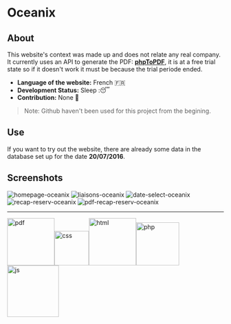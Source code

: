 # Oceanix

## About
This website's context was made up and does not relate any real company. 
It currently uses an API to generate the PDF: **[phpToPDF](http://phptopdf.com/)**, it is at a free trial state so if it doesn't work it must be because the trial periode ended. 
* **Language of the website:** French :fr:
* **Development Status:** Sleep ::sleeping:  
* **Contribution:** None :red_circle: 
 > Note: Github haven't been used for this project from the begining. 
 
## Use
If you want to try out the website, there are already some data in the database set up for the date **20/07/2016**. 

## Screenshots
<img src="https://image.ibb.co/iq1Lhb/homepage_oceanix.png" alt="homepage-oceanix"> 
<img src="https://image.ibb.co/cmHFFw/liaisons_oceanix.png" alt="liaisons-oceanix"> 
<img src="https://image.ibb.co/kQ2FFw/date_select_oceanix.png" alt="date-select-oceanix"> 
<img src="https://image.ibb.co/n0xCTG/reserv_recap_oceanix.png" alt="recap-reserv-oceanix"> 
<img src="https://image.ibb.co/cRo82b/pdf_oceanix.png" alt="pdf-recap-reserv-oceanix"> 
 
-----------------------

<img src="https://cdn.pixabay.com/photo/2017/03/08/21/20/pdf-2127829_960_720.png" width="110px" alt="pdf"><img src="https://upload.wikimedia.org/wikipedia/commons/thumb/3/3d/CSS.3.svg/1000px-CSS.3.svg.png" width="80px" alt="css"><img src="https://upload.wikimedia.org/wikipedia/commons/thumb/6/61/HTML5_logo_and_wordmark.svg/1024px-HTML5_logo_and_wordmark.svg.png" width="110px" alt="html"><img src="https://cdn.pixabay.com/photo/2012/04/11/11/59/elephpant-27753_960_720.png" width="100px" alt="php"><img src="https://upload.wikimedia.org/wikipedia/commons/d/dc/Javascript-shield.png" width="120px" alt="js">
